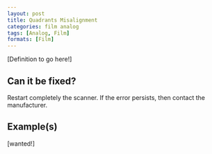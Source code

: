 ```yaml
---
layout: post
title: Quadrants Misalignment
categories: film analog
tags: [Analog, Film]
formats: [Film]
---
```


[Definition to go here!]

## Can it be fixed?

Restart completely the scanner. If the error persists, then contact the manufacturer.

## Example(s)

[wanted!]
